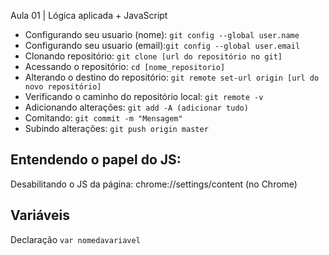 Aula 01 | Lógica aplicada + JavaScript


- Configurando seu usuario (nome): `git config --global user.name`
- Configurando seu usuario (email):`git config --global user.email`
- Clonando repositório: `git clone [url do repositório no git]`
- Acessando o repositório: `cd [nome_repositorio]`
- Alterando o destino do repositório:  `git remote set-url origin [url do novo repositório]`
- Verificando o caminho do repositório local: `git remote -v`  
- Adicionando alterações: `git add -A (adicionar tudo)`
- Comitando: `git commit -m "Mensagem"`
- Subindo alterações: `git push origin master`

## Entendendo o papel do JS:
Desabilitando o JS da página: chrome://settings/content (no Chrome)


## Variáveis
Declaração  `var nomedavariavel`
